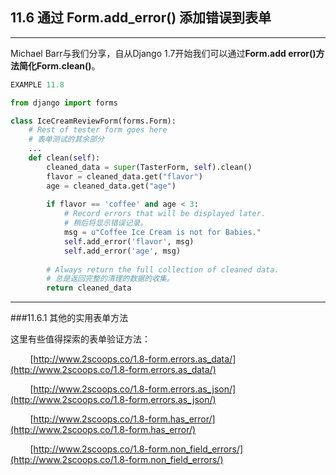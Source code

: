 ﻿## 11.6 通过 Form.add_error() 添加错误到表单

---

Michael Barr与我们分享，自从Django 1.7开始我们可以通过**Form.add error()**方法简化**Form.clean()**。

```python
EXAMPLE 11.8

from django import forms

class IceCreamReviewForm(forms.Form):
    # Rest of tester form goes here
    # 表单测试的其余部分
    ...
    def clean(self):
        cleaned_data = super(TasterForm, self).clean()
        flavor = cleaned_data.get("flavor")
        age = cleaned_data.get("age")
        
        if flavor == 'coffee' and age < 3:
            # Record errors that will be displayed later.
            # 稍后将显示错误记录。
            msg = u"Coffee Ice Cream is not for Babies."
            self.add_error('flavor', msg)
            self.add_error('age', msg)
        
        # Always return the full collection of cleaned data.
        # 总是返回完整的清理的数据的收集。
        return cleaned_data
```

---

###11.6.1 其他的实用表单方法

这里有些值得探索的表单验证方法：

&nbsp;&nbsp;&nbsp;&nbsp;&nbsp;&nbsp;&nbsp;&nbsp;[http://www.2scoops.co/1.8-form.errors.as_data/](http://www.2scoops.co/1.8-form.errors.as_data/)

&nbsp;&nbsp;&nbsp;&nbsp;&nbsp;&nbsp;&nbsp;&nbsp;[http://www.2scoops.co/1.8-form.errors.as_json/](http://www.2scoops.co/1.8-form.errors.as_json/)

&nbsp;&nbsp;&nbsp;&nbsp;&nbsp;&nbsp;&nbsp;&nbsp;[http://www.2scoops.co/1.8-form.has_error/](http://www.2scoops.co/1.8-form.has_error/)

&nbsp;&nbsp;&nbsp;&nbsp;&nbsp;&nbsp;&nbsp;&nbsp;[http://www.2scoops.co/1.8-form.non_field_errors/](http://www.2scoops.co/1.8-form.non_field_errors/)


